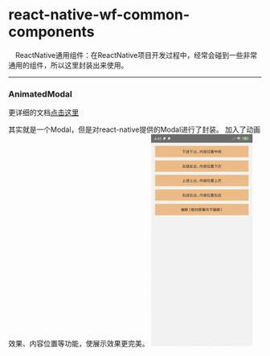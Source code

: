 # react-native-wf-common-components
&emsp;ReactNative通用组件：在ReactNative项目开发过程中，经常会碰到一些非常通用的组件，所以这里封装出来使用。

----
### AnimatedModal
更详细的文档[点击这里](https://github.com/wufengyc/react-native-common-components/tree/master/libs/modal)

其实就是一个Modal，但是对react-native提供的Modal进行了封装。
加入了动画效果、内容位置等功能，使展示效果更完美。
<img src="./libs/imgs/animated_modal.gif" alt="默认效果" style="zoom:75%;" />

